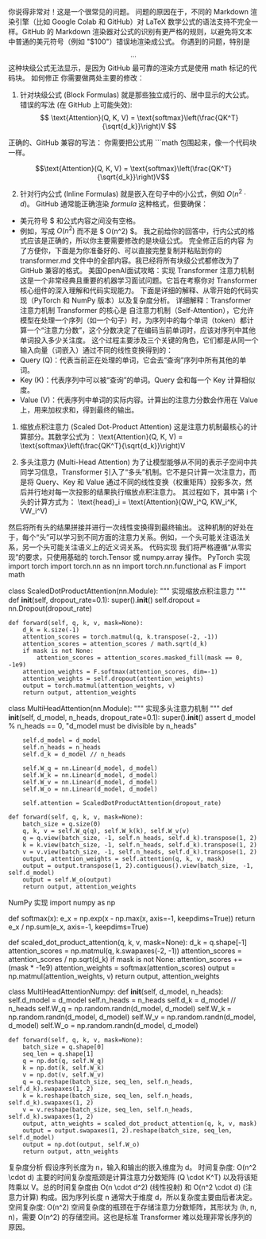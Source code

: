 你说得非常对！这是一个很常见的问题。
问题的原因在于，不同的 Markdown 渲染引擎（比如 Google Colab 和 GitHub）对 LaTeX 数学公式的语法支持不完全一样。GitHub 的 Markdown 渲染器对公式的识别有更严格的规则，以避免将文本中普通的美元符号（例如 "$100"）错误地渲染成公式。
你遇到的问题，特别是 $$...$$ 这种块级公式无法显示，是因为 GitHub 最可靠的渲染方式是使用 math 标记的代码块。
如何修正
你需要做两处主要的修改：
1. 针对块级公式 (Block Formulas)
就是那些独立成行的、居中显示的大公式。
错误的写法 (在 GitHub 上可能失效):
$$
\text{Attention}(Q, K, V) = \text{softmax}\left(\frac{QK^T}{\sqrt{d_k}}\right)V
$$

正确的、GitHub 兼容的写法：
你需要把公式用 ```math 包围起来，像一个代码块一样。
```math
\text{Attention}(Q, K, V) = \text{softmax}\left(\frac{QK^T}{\sqrt{d_k}}\right)V
```

2. 针对行内公式 (Inline Formulas)
就是嵌入在句子中的小公式，例如 $O(n^2 \cdot d)$。
GitHub 通常能正确渲染 $formula$ 这种格式，但要确保：
 * 美元符号 $ 和公式内容之间没有空格。
 * 例如，写成 $O(n^2)$ 而不是 $ O(n^2) $。
我之前给你的回答中，行内公式的格式应该是正确的，所以你主要需要修改的是块级公式。
完全修正后的内容
为了方便你，下面是为你准备好的、可以直接完整复制并粘贴到你的 transformer.md 文件中的全部内容。我已经将所有块级公式都修改为了 GitHub 兼容的格式。
美国OpenAI面试攻略：实现 Transformer 注意力机制
这是一个非常经典且重要的机器学习面试问题。它旨在考察你对 Transformer 核心组件的深入理解和代码实现能力。
下面是详细的解释、从零开始的代码实现（PyTorch 和 NumPy 版本）以及复杂度分析。
详细解释：Transformer 注意力机制
Transformer 的核心是 自注意力机制（Self-Attention），它允许模型在处理一个序列（如一个句子）时，为序列中的每个单词（token）都计算一个“注意力分数”，这个分数决定了在编码当前单词时，应该对序列中其他单词投入多少关注度。
这个过程主要涉及三个关键的角色，它们都是从同一个输入向量（词嵌入）通过不同的线性变换得到的：
 * Query (Q)：代表当前正在处理的单词，它会去“查询”序列中所有其他的单词。
 * Key (K)：代表序列中可以被“查询”的单词。Query 会和每一个 Key 计算相似度。
 * Value (V)：代表序列中单词的实际内容。计算出的注意力分数会作用在 Value 上，用来加权求和，得到最终的输出。
1. 缩放点积注意力 (Scaled Dot-Product Attention)
这是注意力机制最核心的计算部分。其数学公式为：
\text{Attention}(Q, K, V) = \text{softmax}\left(\frac{QK^T}{\sqrt{d_k}}\right)V

2. 多头注意力 (Multi-Head Attention)
为了让模型能够从不同的表示子空间中共同学习信息，Transformer 引入了“多头”机制。它不是只计算一次注意力，而是将 Query、Key 和 Value 通过不同的线性变换（权重矩阵）投影多次，然后并行地对每一次投影的结果执行缩放点积注意力。
其过程如下，其中第 i 个头的计算方式为：
\text{head}_i = \text{Attention}(QW_i^Q, KW_i^K, VW_i^V)

然后将所有头的结果拼接并进行一次线性变换得到最终输出。
这种机制的好处在于，每个“头”可以学习到不同方面的注意力关系。例如，一个头可能关注语法关系，另一个头可能关注语义上的近义词关系。
代码实现
我们将严格遵循“从零实现”的要求，只使用基础的 torch.Tensor 或 numpy.array 操作。
PyTorch 实现
import torch
import torch.nn as nn
import torch.nn.functional as F
import math

class ScaledDotProductAttention(nn.Module):
    """
    实现缩放点积注意力
    """
    def __init__(self, dropout_rate=0.1):
        super().__init__()
        self.dropout = nn.Dropout(dropout_rate)

    def forward(self, q, k, v, mask=None):
        d_k = k.size(-1)
        attention_scores = torch.matmul(q, k.transpose(-2, -1))
        attention_scores = attention_scores / math.sqrt(d_k)
        if mask is not None:
            attention_scores = attention_scores.masked_fill(mask == 0, -1e9)
        attention_weights = F.softmax(attention_scores, dim=-1)
        attention_weights = self.dropout(attention_weights)
        output = torch.matmul(attention_weights, v)
        return output, attention_weights


class MultiHeadAttention(nn.Module):
    """
    实现多头注意力机制
    """
    def __init__(self, d_model, n_heads, dropout_rate=0.1):
        super().__init__()
        assert d_model % n_heads == 0, "d_model must be divisible by n_heads"

        self.d_model = d_model
        self.n_heads = n_heads
        self.d_k = d_model // n_heads

        self.W_q = nn.Linear(d_model, d_model)
        self.W_k = nn.Linear(d_model, d_model)
        self.W_v = nn.Linear(d_model, d_model)
        self.W_o = nn.Linear(d_model, d_model)

        self.attention = ScaledDotProductAttention(dropout_rate)

    def forward(self, q, k, v, mask=None):
        batch_size = q.size(0)
        q, k, v = self.W_q(q), self.W_k(k), self.W_v(v)
        q = q.view(batch_size, -1, self.n_heads, self.d_k).transpose(1, 2)
        k = k.view(batch_size, -1, self.n_heads, self.d_k).transpose(1, 2)
        v = v.view(batch_size, -1, self.n_heads, self.d_k).transpose(1, 2)
        output, attention_weights = self.attention(q, k, v, mask)
        output = output.transpose(1, 2).contiguous().view(batch_size, -1, self.d_model)
        output = self.W_o(output)
        return output, attention_weights

NumPy 实现
import numpy as np

def softmax(x):
    e_x = np.exp(x - np.max(x, axis=-1, keepdims=True))
    return e_x / np.sum(e_x, axis=-1, keepdims=True)

def scaled_dot_product_attention(q, k, v, mask=None):
    d_k = q.shape[-1]
    attention_scores = np.matmul(q, k.swapaxes(-2, -1))
    attention_scores = attention_scores / np.sqrt(d_k)
    if mask is not None:
        attention_scores += (mask * -1e9)
    attention_weights = softmax(attention_scores)
    output = np.matmul(attention_weights, v)
    return output, attention_weights

class MultiHeadAttentionNumpy:
    def __init__(self, d_model, n_heads):
        self.d_model = d_model
        self.n_heads = n_heads
        self.d_k = d_model // n_heads
        self.W_q = np.random.randn(d_model, d_model)
        self.W_k = np.random.randn(d_model, d_model)
        self.W_v = np.random.randn(d_model, d_model)
        self.W_o = np.random.randn(d_model, d_model)

    def forward(self, q, k, v, mask=None):
        batch_size = q.shape[0]
        seq_len = q.shape[1]
        q = np.dot(q, self.W_q)
        k = np.dot(k, self.W_k)
        v = np.dot(v, self.W_v)
        q = q.reshape(batch_size, seq_len, self.n_heads, self.d_k).swapaxes(1, 2)
        k = k.reshape(batch_size, seq_len, self.n_heads, self.d_k).swapaxes(1, 2)
        v = v.reshape(batch_size, seq_len, self.n_heads, self.d_k).swapaxes(1, 2)
        output, attn_weights = scaled_dot_product_attention(q, k, v, mask)
        output = output.swapaxes(1, 2).reshape(batch_size, seq_len, self.d_model)
        output = np.dot(output, self.W_o)
        return output, attn_weights

复杂度分析
假设序列长度为 n，输入和输出的嵌入维度为 d。
时间复杂度: O(n^2 \\cdot d)
主要的时间复杂度瓶颈是计算注意力分数矩阵 (Q \\cdot K^T) 以及将该矩阵乘以 V。总的时间复杂度由 O(n \\cdot d^2) (线性投射) 和 O(n^2 \\cdot d) (注意力计算) 构成。因为序列长度 n 通常大于维度 d，所以复杂度主要由后者决定。
空间复杂度: O(n^2)
空间复杂度的瓶颈在于存储注意力分数矩阵，其形状为 (h, n, n)，需要 O(n^2) 的存储空间。这也是标准 Transformer 难以处理非常长序列的原因。
